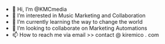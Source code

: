 - 👋 Hi, I’m @KMCmedia
- 👀 I’m interested in Music Marketing and Collaboration
- 🌱 I’m currently learning the way to change the world
- 💞️ I’m looking to collaborate on Marketing Automations
- 📫 How to reach me via email >> contact @ kiremico . com

<!---
KMCmedia/KMCmedia is a ✨ special ✨ repository because its `README.md` (this file) appears on your GitHub profile.
You can click the Preview link to take a look at your changes.
--->
